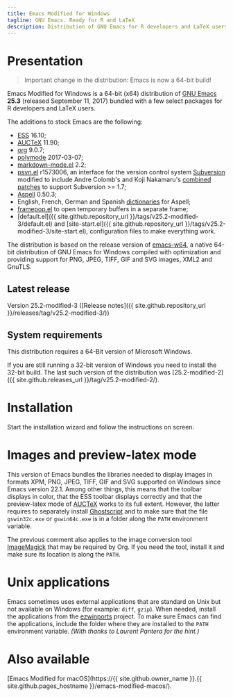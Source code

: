 ```yaml
---
title: Emacs Modified for Windows
tagline: GNU Emacs. Ready for R and LaTeX
description: Distribution of GNU Emacs for R developers and LaTeX users
---
```


# Presentation

> Important change in the distribution: Emacs is now a 64-bit build!

Emacs Modified for Windows is a 64-bit (x64) distribution
of [GNU Emacs](https://www.gnu.org/software/emacs/) **25.3** (released
September 11, 2017) bundled with a few select packages for R developers
and LaTeX users.

The additions to stock Emacs are the following:

- [ESS](http://ess.r-project.org) 16.10;
- [AUCTeX](http://www.gnu.org/software/auctex/) 11.90;
- [org](http://orgmode.org/) 9.0.7;
- [polymode](https://github.com/vitoshka/polymode) 2017-03-07;
- [markdown-mode.el](http://jblevins.org/projects/markdown-mode/) 2.2;
- [psvn.el](http://svn.apache.org/viewvc/subversion/trunk/contrib/client-side/emacs/) r1573006, an interface for the version control system
  [Subversion](http://subversion.tigris.org) modified to include Andre
  Colomb's and Koji Nakamaru's
  [combined patches](http://mail-archives.apache.org/mod_mbox//subversion-dev/201208.mbox/raw/%3c503B958F.6010906@schickhardt.org%3e/1/4)
  to support Subversion >= 1.7;
- [Aspell](http://aspell.net/) 0.50.3;
- English, French, German and Spanish
  [dictionaries](http://aspell.net/win32) for Aspell;
- [framepop.el](http://bazaar.launchpad.net/~vcs-imports/emacs-goodies-el/trunk/view/head:/elisp/emacs-goodies-el/framepop.el)
  to open temporary buffers in a separate frame;
- [default.el]({{ site.github.repository_url }}/tags/v25.2-modified-3/default.el)
  and
  [site-start.el]({{ site.github.repository_url }}/tags/v25.2-modified-3/site-start.el),
  configuration files to make everything work.

The distribution is based on the release version of
[emacs-w64](https://sourceforge.net/projects/emacsbinw64/), a native
64-bit distribution of GNU Emacs for Windows compiled with optimization and
providing support for PNG, JPEG, TIFF, GIF and SVG images, XML2 and GnuTLS.

## Latest release

Version 25.2-modified-3
([Release notes]({{ site.github.repository_url }}/releases/tag/v25.2-modified-3/))

## System requirements

This distribution requires a 64-Bit version of Microsoft Windows.

If you are still running a 32-bit version of Windows you need to install the
32-bit build. The last such version of the distribution was
[25.2-modified-2]({{ site.github.releases_url }}/tag/v25.2-modified-2/).


# Installation

Start the installation wizard and follow the instructions on screen.


# Images and preview-latex mode

This version of Emacs bundles the libraries needed to display images
in formats XPM, PNG, JPEG, TIFF, GIF and SVG supported on Windows
since Emacs version 22.1. Among other things, this means that the
toolbar displays in color, that the ESS toolbar displays correctly and
that the preview-latex mode of
[AUCTeX](http://www.gnu.org/software/auctex/) works to its full
extent. However, the latter requires to separately install
[Ghostscript](http://www.cs.wisc.edu/~ghost/ "Ghostscript/view
utilities") and to make sure that the file `gswin32c.exe` or
`gswin64c.exe` is in a folder along the `PATH` environment variable.

The previous comment also applies to the image conversion
tool [ImageMagick](https://www.imagemagick.org/) that may be required
by Org. If you need the tool, install it and make sure its location is
along the `PATH`.


# Unix applications

Emacs sometimes uses external applications that are standard on Unix but
not available on Windows (for example: `diff`, `gzip`). When needed,
install the applications from the
[ezwinports](http://sourceforge.net/projects/ezwinports/) project. To
make sure Emacs can find the applications, include the folder where they
are installed to the `PATH` environment variable. *(With thanks to
Laurent Pantera for the hint.)*


# Also available

[Emacs Modified for macOS](https://{{ site.github.owner_name }}.{{ site.github.pages_hostname }}/emacs-modified-macos/).
